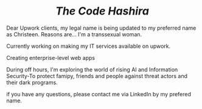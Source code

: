 <h1 align=center><i>The Code Hashira</i></h1>

<p>Dear Upwork clients, my legal name is being updated to my preferred name as Christeen. Reasons are... I'm a transsexual woman.</p>

<p>Currently working on making my IT services available on upwork.</p>

<p>Creating enterprise-level web apps</p>

<p>During off hours, I'm exploring the world of rising AI and Information Security-To protect famipy, friends and people against threat actors and their dark programs.</p>

<p>if you have any questions, please contact me via LinkedIn by my prefered name.</p>

